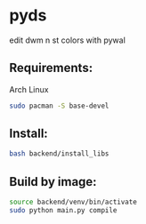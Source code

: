 # pyds
edit dwm n st colors with pywal

## Requirements:
Arch Linux
```bash
sudo pacman -S base-devel
```
## Install:
```bash
bash backend/install_libs
```

## Build by image:
```bash
source backend/venv/bin/activate
sudo python main.py compile
```
